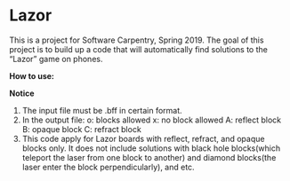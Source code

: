 # Lazor
This is a project for Software Carpentry, Spring 2019.
The goal of this project is to build up a code that will automatically find solutions to the “Lazor” game on phones.

**How to use:**

**Notice**
1. The input file must be .bff in certain format.
2. In the output file:
  o: blocks allowed
  x: no block allowed
  A: reflect block
  B: opaque block
  C: refract block
3. This code apply for Lazor boards with reflect, refract, and opaque blocks only. It does not include solutions with black hole blocks(which teleport the laser from one block to another) and diamond blocks(the laser enter the block perpendicularly), and etc.
